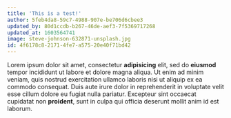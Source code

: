 ```yaml
---
title: 'This is a test!'
author: 5feb4da8-59c7-4988-907e-be706d6cbee3
updated_by: 80d1ccdb-b267-46de-aef3-7f5369717268
updated_at: 1603564741
image: steve-johnson-632871-unsplash.jpg
id: 4f6178c8-2171-4fe7-a575-20e40f71bd42
---
```

Lorem ipsum dolor sit amet, consectetur **adipisicing** elit, sed do **eiusmod** tempor incididunt ut labore et dolore magna aliqua. Ut enim ad minim veniam, quis nostrud exercitation ullamco laboris nisi ut aliquip ex ea commodo consequat. Duis aute irure dolor in reprehenderit in voluptate velit esse cillum dolore eu fugiat nulla pariatur. Excepteur sint occaecat cupidatat non **proident**, sunt in culpa qui officia deserunt mollit anim id est laborum.